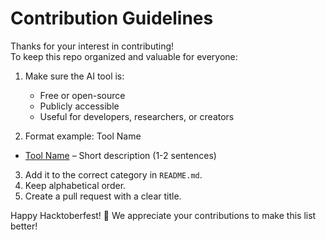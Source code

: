 # Contribution Guidelines

Thanks for your interest in contributing!  
To keep this repo organized and valuable for everyone:

1. Make sure the AI tool is:
   - Free or open-source
   - Publicly accessible
   - Useful for developers, researchers, or creators

2. Format example:
Tool Name
- [Tool Name](https://tool-link.com) – Short description (1-2 sentences)


3. Add it to the correct category in `README.md`.
4. Keep alphabetical order.
5. Create a pull request with a clear title.

Happy Hacktoberfest! 🎃
We appreciate your contributions to make this list better!
